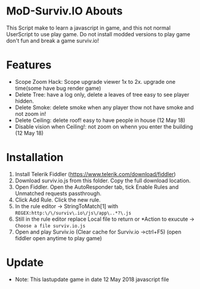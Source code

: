# MoD-Surviv.IO Abouts
This Script make to learn a javascript in game, and this not normal UserScript to use play game. Do not install modded versions to play game don't fun and break a game surviv.io!
# Features
- Scope Zoom Hack: Scope upgrade viewer 1x to 2x. upgrade one time(some have bug render game) 
- Delete Tree: have a log only, delete a leaves of tree easy to see player hidden.
- Delete Smoke: delete smoke when any player thow not have smoke and not zoom in!
- Delete Ceiling: delete roof! easy to have people in house (12 May 18)
- Disable vision when Ceiling!: not zoom on whenn you enter the building (12 May 18)
# Installation
1. Install Telerik Fiddler (https://www.telerik.com/download/fiddler)
2. Download surviv.io.js from this folder. Copy the full download location.
3. Open Fiddler. Open the AutoResponder tab, tick Enable Rules and Unmatched requests passthrough.
4. Click Add Rule. Click the new rule.
5. In the rule editor -> StringToMatch[1] with ``` REGEX:http:\/\/surviv\.io\/js\/app\..*?\.js ```
6. Still in the rule editor replace Local file to return or *Action to exucute -> ```Choose a file surviv.io.js```
7. Open and play Surviv.io (Clear cache for Surviv.io ->ctrl+F5) (open fiddler open anytime to play game)
# Update
- Note: This lastupdate game in date 12 May 2018 javascript file
